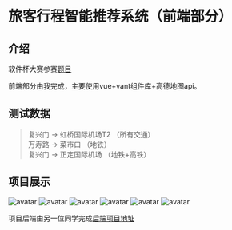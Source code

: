 # 旅客行程智能推荐系统（前端部分）

## 介绍
软件杯大赛参赛[题目](http://www.cnsoftbei.com/bencandy.php?fid=155&aid=1702)  

前端部分由我完成，主要使用vue+vant组件库+高德地图api。

## 测试数据

> 复兴门 -> 虹桥国际机场T2 （所有交通）  
> 万寿路 -> 菜市口 （地铁）    
> 复兴门 -> 正定国际机场 （地铁+高铁）   

## 项目展示

![avatar](https://img.fog3211.com/~1VJQ6%28Y%7D5R$%253IOHM5XJCW.jpg)
![avatar](https://img.fog3211.com/%7BXI4CKXP%7BR2FEGW9%25L51RR6.jpg)
![avatar](https://img.fog3211.com/$ECO7VDPTI%25UP91%60CGOM8.jpg)
![avatar](https://img.fog3211.com/MLZ%5DVY$SIG3%7B0$ST~$J9ETV.jpg)
![avatar](https://img.fog3211.com/EA$Z3F%7D4Z%5BR5QCI11%7D9O6.jpg)
![avatar](https://img.fog3211.com/I3LUOF%7DNPXA5~J5E2RHX%25PS.jpg)

项目后端由另一位同学完成[后端项目地址](https://github.com/fog3211/Itinerary-recommend-system/tree/back)

